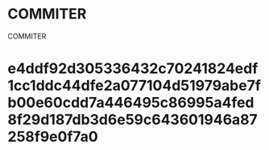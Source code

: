 # COMMITER
COMMITER






# e4ddf92d305336432c70241824edf1cc1ddc44dfe2a077104d51979abe7fb00e60cdd7a446495c86995a4fed8f29d187db3d6e59c643601946a87258f9e0f7a0
